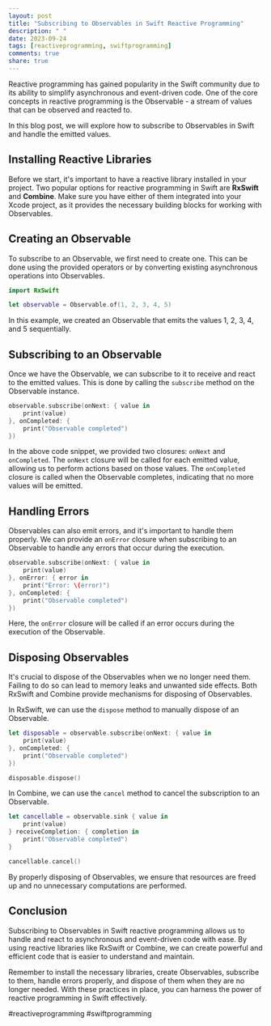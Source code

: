 ```yaml
---
layout: post
title: "Subscribing to Observables in Swift Reactive Programming"
description: " "
date: 2023-09-24
tags: [reactiveprogramming, swiftprogramming]
comments: true
share: true
---
```


Reactive programming has gained popularity in the Swift community due to its ability to simplify asynchronous and event-driven code. One of the core concepts in reactive programming is the Observable - a stream of values that can be observed and reacted to.

In this blog post, we will explore how to subscribe to Observables in Swift and handle the emitted values.

## Installing Reactive Libraries

Before we start, it's important to have a reactive library installed in your project. Two popular options for reactive programming in Swift are **RxSwift** and **Combine**. Make sure you have either of them integrated into your Xcode project, as it provides the necessary building blocks for working with Observables.

## Creating an Observable

To subscribe to an Observable, we first need to create one. This can be done using the provided operators or by converting existing asynchronous operations into Observables.

```swift
import RxSwift

let observable = Observable.of(1, 2, 3, 4, 5)
```

In this example, we created an Observable that emits the values 1, 2, 3, 4, and 5 sequentially.

## Subscribing to an Observable

Once we have the Observable, we can subscribe to it to receive and react to the emitted values. This is done by calling the `subscribe` method on the Observable instance.

```swift
observable.subscribe(onNext: { value in
    print(value)
}, onCompleted: {
    print("Observable completed")
})
```

In the above code snippet, we provided two closures: `onNext` and `onCompleted`. The `onNext` closure will be called for each emitted value, allowing us to perform actions based on those values. The `onCompleted` closure is called when the Observable completes, indicating that no more values will be emitted.

## Handling Errors

Observables can also emit errors, and it's important to handle them properly. We can provide an `onError` closure when subscribing to an Observable to handle any errors that occur during the execution.

```swift
observable.subscribe(onNext: { value in
    print(value)
}, onError: { error in
    print("Error: \(error)")
}, onCompleted: {
    print("Observable completed")
})
```

Here, the `onError` closure will be called if an error occurs during the execution of the Observable.

## Disposing Observables

It's crucial to dispose of the Observables when we no longer need them. Failing to do so can lead to memory leaks and unwanted side effects. Both RxSwift and Combine provide mechanisms for disposing of Observables.

In RxSwift, we can use the `dispose` method to manually dispose of an Observable.

```swift
let disposable = observable.subscribe(onNext: { value in
    print(value)
}, onCompleted: {
    print("Observable completed")
})

disposable.dispose()
```

In Combine, we can use the `cancel` method to cancel the subscription to an Observable.

```swift
let cancellable = observable.sink { value in
    print(value)
} receiveCompletion: { completion in
    print("Observable completed")
}

cancellable.cancel()
```

By properly disposing of Observables, we ensure that resources are freed up and no unnecessary computations are performed.

## Conclusion

Subscribing to Observables in Swift reactive programming allows us to handle and react to asynchronous and event-driven code with ease. By using reactive libraries like RxSwift or Combine, we can create powerful and efficient code that is easier to understand and maintain.

Remember to install the necessary libraries, create Observables, subscribe to them, handle errors properly, and dispose of them when they are no longer needed. With these practices in place, you can harness the power of reactive programming in Swift effectively.

#reactiveprogramming #swiftprogramming